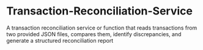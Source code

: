 # Transaction-Reconciliation-Service
A transaction reconciliation service or function that reads transactions from two provided JSON files, compares them, identify discrepancies, and generate a structured reconciliation report
